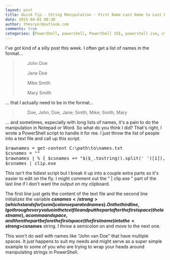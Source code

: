 ```yaml
---
layout: post
title: Quick Tip - String Manipulation - First Name Last Name to Last Name, First Name
date: 2015-04-01 08:30
author: thmsrynr@outlook.com
comments: true
categories: [PowerShell, powershell, PowerShell ISE, powershell ise, string manipulation]
---
```

I've got kind of a silly post this week. I often get a list of names in the format...

<blockquote>
<p style="padding-left: 30px;">John Doe</p>
<p style="padding-left: 30px;">Jane Doe</p>
<p style="padding-left: 30px;">Mike Smith</p>
<p style="padding-left: 30px;">Mary Smith</p>
</blockquote>

... that I actually need to be in the format...

<blockquote>
<p style="padding-left: 30px;">Doe, John; Doe, Jane; Smith, Mike; Smith, Mary</p>
</blockquote>

... and sometimes, especially with long lists of names, it's a pain to do the manipulation in Notepad or Word. So what do you think I did? That's right, I wrote a PowerShell script to handle it for me. I just throw the list of people into a text file and call up this script.

<pre class="lang:ps decode:true ">$rawnames = get-content C:\path\to\names.txt
$csnames = ""
$rawnames | % { $csnames += "$($_.tostring().split(' ')[1]), $($_.tostring().split(' ')[0]); "}
$csnames | clip.exe</pre>

This isn't the tidiest script but I break it up into a couple extra parts so it's easier to edit on the fly. I might comment out the " | clip.exe " part of the last line if I don't want the output on my clipboard.

The first line just gets the content of the text file and the second line initializes the variable <strong>$csnames</strong> (which stands for [semi]colon separated names). On the third line, I go through every value in the text file and put the part after the first space (the last name), a comma and space, and then the part before the first space (the first name) into the <strong>$csnames</strong> string. I throw a semicolon on and move to the next one.

This won't do well with names like "John van Doe" that have multiple spaces. It just happens to suit my needs and might serve as a super simple example to some of you who are trying to wrap your heads around manipulating strings in PowerShell.
